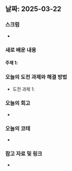 ## 날짜: 2025-03-22

### 스크럼
- 

### 새로 배운 내용
#### 주제 1: 

### 오늘의 도전 과제와 해결 방법
- 도전 과제 1: 
  
### 오늘의 회고
- 

### 오늘의 코테
- 

### 참고 자료 및 링크
- 

